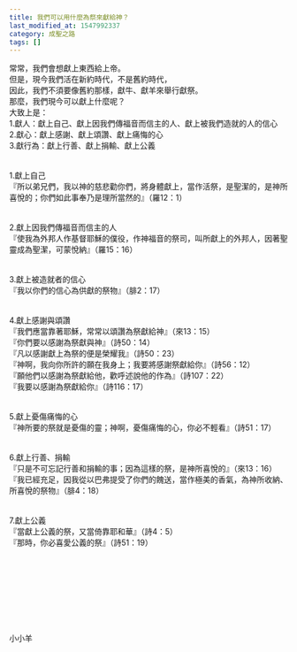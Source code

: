 ```yaml
---
title: 我們可以用什麼為祭來獻給神？
last_modified_at: 1547992337
category: 成聖之路
tags: []
---
```


常常，我們會想獻上東西給上帝。<br>但是，現今我們活在新約時代，不是舊約時代，<br>因此，我們不須要像舊約那樣，獻牛、獻羊來舉行獻祭。<br>那麼，我們現今可以獻上什麼呢？<br><!--more-->大致上是：<br>1.獻人：獻上自己、獻上因我們傳福音而信主的人、獻上被我們造就的人的信心<br>2.獻心：獻上感謝、獻上頌讚、獻上痛悔的心<br>3.獻行為：獻上行善、獻上捐輸、獻上公義<br><br><br>1.獻上自己<br>『所以弟兄們，我以神的慈悲勸你們，將身體獻上，當作活祭，是聖潔的，是神所喜悅的；你們如此事奉乃是理所當然的』（羅12：1）<br><br><br>2.獻上因我們傳福音而信主的人<br>『使我為外邦人作基督耶穌的僕役，作神福音的祭司，叫所獻上的外邦人，因著聖靈成為聖潔，可蒙悅納』（羅15：16）<br><br><br>3.獻上被造就者的信心<br>『我以你們的信心為供獻的祭物』（腓2：17）<br><br><br>4.獻上感謝與頌讚<br>『我們應當靠著耶穌，常常以頌讚為祭獻給神』（來13：15）<br>『你們要以感謝為祭獻與神』（詩50：14）<br>『凡以感謝獻上為祭的便是榮耀我』（詩50：23）<br>『神啊，我向你所許的願在我身上；我要將感謝祭獻給你』（詩56：12）<br>『願他們以感謝為祭獻給他，歡呼述說他的作為』（詩107：22）<br>『我要以感謝為祭獻給你』（詩116：17）<br><br><br>5.獻上憂傷痛悔的心<br>『神所要的祭就是憂傷的靈；神啊，憂傷痛悔的心，你必不輕看』（詩51：17）<br><br><br>6.獻上行善、捐輸<br>『只是不可忘記行善和捐輸的事；因為這樣的祭，是神所喜悅的』（來13：16）<br>『我已經充足，因我從以巴弗提受了你們的餽送，當作極美的香氣，為神所收納、所喜悅的祭物』（腓4：18）<br><br><br>7.獻上公義<br>『當獻上公義的祭，又當倚靠耶和華』（詩4：5）<br>『那時，你必喜愛公義的祭』（詩51：19）<br><br><br><br><br><br><br><br><br><br>小小羊<br><br>

